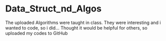 ﻿# Data_Struct_nd_Algos

The uploaded Algorithms were taught in class. They were interesting and i wanted to code, so i did... Thought it would be helpful for others, so uploaded my codes to GitHub
